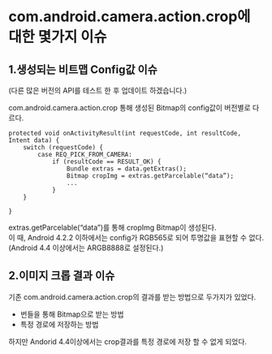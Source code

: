 # com.android.camera.action.crop에 대한 몇가지 이슈

## 1.생성되는 비트맵 Config값 이슈
(다른 많은 버전의 API를 테스트 한 후 업데이트 하겠습니다.)

com.android.camera.action.crop 통해 생성된 Bitmap의 config값이 버전별로 다르다.

```
protected void onActivityResult(int requestCode, int resultCode, Intent data) {
	switch (requestCode) {
		case REQ_PICK_FROM_CAMERA:
			if (resultCode == RESULT_OK) {
    			Bundle extras = data.getExtras();
    			Bitmap cropImg = extras.getParcelable(“data”);
    			...
			}
	}
    
}
```

extras.getParcelable(“data”)를 통해 cropImg Bitmap이 생성된다.  
이 때, Android 4.2.2 이하에서는 config가 RGB565로 되어 투명값을 표현할 수 없다.  
(Android 4.4 이상에서는 ARGB8888로 설정된다.)

## 2.이미지 크롭 결과 이슈

기존 com.android.camera.action.crop의 결과를 받는 방법으로 두가지가 있었다.

- 번들을 통해 Bitmap으로 받는 방법
- 특정 경로에 저장하는 방법

하지만 Andorid 4.4이상에서는 crop결과를 특정 경로에 저장 할 수 없게 되었다.